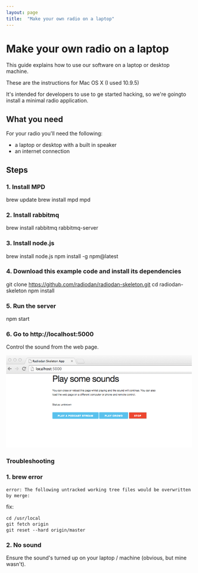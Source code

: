 ```yaml
---
layout: page
title:  "Make your own radio on a laptop"
---
```


Make your own radio on a laptop
===

This guide explains how to use our software on a laptop or desktop machine.

These are the instructions for Mac OS X (I used 10.9.5)

It's intended for developers to use to ge started hacking, so we're goingto 
install a minimal radio application.

What you need
---

For your radio you'll need the following:

- a laptop or desktop with a built in speaker 
- an internet connection

Steps
---

### 1. Install MPD

brew update
brew install mpd
mpd

### 2. Install rabbitmq

brew install rabbitmq
rabbitmq-server

### 3. Install node.js

brew install node.js
npm install -g npm@latest

### 4. Download this example code and install its dependencies

git clone https://github.com/radiodan/radiodan-skeleton.git
cd radiodan-skeleton
npm install

### 5. Run the server

npm start

### 6. Go to http://localhost:5000

Control the sound from the web page.

<img src="assets/skeleton_app_screenshot.png" alt="Screenshot of the skeleton app in a browser"/>


### Troubleshooting

### 1. brew error

    error: The following untracked working tree files would be overwritten by merge:

fix:

    cd /usr/local
    git fetch origin
    git reset --hard origin/master


### 2. No sound

Ensure the sound's turned up on your laptop / machine (obvious, but mine wasn't).

